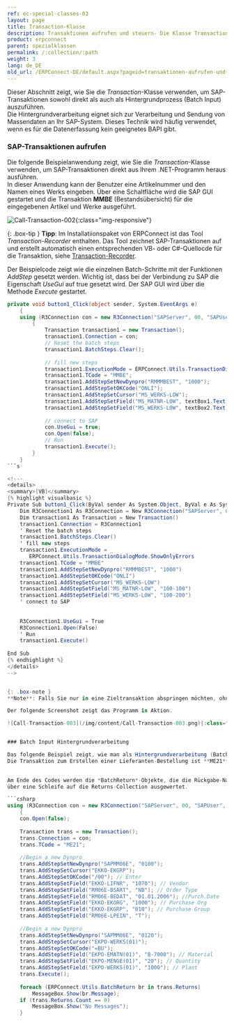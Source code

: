 ```yaml
---
ref: ec-special-classes-03
layout: page
title: Transaction-Klasse
description: Transaktionen aufrufen und steuern- Die Klasse Transaction
product: erpconnect
parent: spezialklassen
permalink: /:collection/:path
weight: 3
lang: de_DE
old_url: /ERPConnect-DE/default.aspx?pageid=transaktionen-aufrufen-und-steuern-die-klasse-transaction
---
```


Dieser Abschnitt zeigt, wie Sie die *Transaction*-Klasse verwenden, um SAP-Transaktionen sowohl direkt als auch als Hintergrundprozess (Batch Input) auszuführen.<br>
Die Hintergrundverarbeitung eignet sich zur Verarbeitung und Sendung von Massendaten an Ihr SAP-System. 
Dieses Technik wird häufig verwendet, wenn es für die Datenerfassung kein geeignetes BAPI gibt.


### SAP-Transaktionen aufrufen
Die folgende Beispielanwendung zeigt, wie Sie die *Transaction*-Klasse verwenden, um SAP-Transaktionen direkt aus Ihrem .NET-Programm heraus ausführen.<br>
In dieser Anwendung kann der Benutzer eine Artikelnummer und den Namen eines Werks eingeben.
Über eine Schaltfläche wird die SAP GUI gestartet und die Transaktion **MMBE** (Bestandsübersicht) für die eingegebenen Artikel und Werke ausgeführt.

![Call-Transaction-002](/img/content/Call-Transaction-002.png){:class="img-responsive"}

{: .box-tip }
**Tipp**: Im Installatiionspaket von ERPConnect ist das Tool *Transaction-Recorder* enthalten. 
Das Tool zeichnet SAP-Transaktionen auf und erstellt automatisch einen entsprechenden VB- oder C#-Quellocde für die Transaktion, siehe [Transaction-Recorder](../tools/transactionrecorder).


Der Beispielcode zeigt wie die einzelnen Batch-Schritte mit der Funktionen *AddStep* gesetzt werden.
Wichtig ist, dass bei der Verbindung zu SAP die Eigenschaft *UseGui* auf true gesetzt wird. 
Der SAP GUI wird über die Methode *Execute* gestartet. 
```csharp
private void button1_Click(object sender, System.EventArgs e)
    {
    using (R3Connection con = new R3Connection("SAPServer", 00, "SAPUser", "Password", "EN", "800"))
        {
            Transaction transaction1 = new Transaction();
            transaction1.Connection = con;
            // Reset the batch steps
            transaction1.BatchSteps.Clear();
  
            // fill new steps
            transaction1.ExecutionMode = ERPConnect.Utils.TransactionDialogMode.ShowOnlyErrors;
            transaction1.TCode = "MMBE";
            transaction1.AddStepSetNewDynpro("RMMMBEST", "1000");
            transaction1.AddStepSetOKCode("ONLI");
            transaction1.AddStepSetCursor("MS_WERKS-LOW");
            transaction1.AddStepSetField("MS_MATNR-LOW", textBox1.Text);
            transaction1.AddStepSetField("MS_WERKS-LOW", textBox2.Text);
  
            // connect to SAP
            con.UseGui = true;
            con.Open(false);
            // Run
            transaction1.Execute();
        }
    }
```s

<!---
<details>
<summary>[VB]</summary>
{% highlight visualbasic %}
Private Sub button1_Click(ByVal sender As System.Object, ByVal e As System.EventArgs) Handles button1.Click
    Dim R3Connection1 As R3Connection = New R3Connection("SAPServer", 0, "SAPUser", "Password", "EN", "800")
    Dim transaction1 As Transaction = New Transaction()
    transaction1.Connection = R3Connection1
    ' Reset the batch steps
    transaction1.BatchSteps.Clear()
    ' fill new steps
    transaction1.ExecutionMode = _
       ERPConnect.Utils.TransactionDialogMode.ShowOnlyErrors
    transaction1.TCode = "MMBE"
    transaction1.AddStepSetNewDynpro("RMMMBEST", "1000")
    transaction1.AddStepSetOKCode("ONLI")
    transaction1.AddStepSetCursor("MS_WERKS-LOW")
    transaction1.AddStepSetField("MS_MATNR-LOW", "100-100")
    transaction1.AddStepSetField("MS_WERKS-LOW", "100-200")
    ' connect to SAP
 
 
    R3Connection1.UseGui = True
    R3Connection1.Open(False)
    ' Run
    transaction1.Execute()
 
End Sub
{% endhighlight %}
</details>
-->


{: .box-note }
**Note**: Falls Sie nur in eine Zieltransaktion abspringen möchten, ohne Schritte automatisch zu erledigen, reicht es, die Eigenschaft *TCode* zu füllen und die Transaktion zu starten.  

Der folgende Screenshot zeigt das Programm in Aktion. 

![Call-Transaction-003](/img/content/Call-Transaction-003.png){:class="img-responsive"}


### Batch Input Hintergrundverarbeitung

Das folgende Beispiel zeigt, wie man als Hintergrundverarbeitung (Batch Input) eine Lieferanten-Bestellung erstellt.
Die Transaktion zum Erstellen einer Lieferanten-Bestellung ist **ME21**.

 
Am Ende des Codes werden die *BatchReturn*-Objekte, die die Rückgabe-Nachrichten des Hintergrundprozesses beinhalten,
über eine Schleife auf die Returns-Collection ausgewertet.

```csharp
using (R3Connection con = new R3Connection("SAPServer", 00, "SAPUser", "Password", "EN", "800"))
    {
	con.Open(false);
   
	Transaction trans = new Transaction();
	trans.Connection = con;
	trans.TCode = "ME21";
   
	//Begin a new Dynpro
	trans.AddStepSetNewDynpro("SAPMM06E", "0100");
	trans.AddStepSetCursor("EKKO-EKGRP");
	trans.AddStepSetOKCode("/00"); // Enter
	trans.AddStepSetField("EKKO-LIFNR", "1070"); // Vendor
	trans.AddStepSetField("RM06E-BSART", "NB"); // Order Type
	trans.AddStepSetField("RM06E-BEDAT", "01.01.2006"); //Purch.Date
	trans.AddStepSetField("EKKO-EKORG", "1000"); // Purchase Org
	trans.AddStepSetField("EKKO-EKGRP", "010"); // Purchase Group
	trans.AddStepSetField("RM06E-LPEIN", "T");
   
	//Begin a new Dynpro
	trans.AddStepSetNewDynpro("SAPMM06E", "0120");
	trans.AddStepSetCursor("EKPO-WERKS(01)");
	trans.AddStepSetOKCode("=BU");
	trans.AddStepSetField("EKPO-EMATN(01)", "B-7000"); // Material
	trans.AddStepSetField("EKPO-MENGE(01)", "20"); // Quantity
	trans.AddStepSetField("EKPO-WERKS(01)", "1000"); // Plant
	trans.Execute();
   
	foreach (ERPConnect.Utils.BatchReturn br in trans.Returns)
		MessageBox.Show(br.Message);
	if (trans.Returns.Count == 0)
		MessageBox.Show("No Messages");
    }
```

<!---
<details>
<summary>[VB]</summary>
{% highlight visualbasic %}
Using con As New ERPConnect.R3Connection
 
     con.UserName = "erpconnect"
     con.Password = "pass"
     con.Language = "DE"
     con.Client = "800"
     con.Host = "sapserver"
     con.SystemNumber = 11
 
     con.Open(False)
     Dim trans As New Transaction

     trans.Connection = con
     trans.TCode = "ME21"
 
     'Begin a new Dynpro 
     trans.AddStepSetNewDynpro("SAPMM06E", "0100")
     trans.AddStepSetCursor("EKKO-EKGRP")
     trans.AddStepSetOKCode("/00")
     trans.AddStepSetField("EKKO-LIFNR", "1070")
     trans.AddStepSetField("RM06E-BSART", "NB")
     trans.AddStepSetField("RM06E-BEDAT", "01.01.2006")
     trans.AddStepSetField("EKKO-EKORG", "1000")
     trans.AddStepSetField("EKKO-EKGRP", "010")
     trans.AddStepSetField("RM06E-LPEIN", "T")
 
     'Begin a new Dynpro 
     trans.AddStepSetNewDynpro("SAPMM06E", "0120")
     trans.AddStepSetCursor("EKPO-WERKS(01)")
     trans.AddStepSetOKCode("=BU")
     trans.AddStepSetField("EKPO-EMATN(01)", "B-7000")
     trans.AddStepSetField("EKPO-MENGE(01)", "20")
     trans.AddStepSetField("EKPO-WERKS(01)", "1000")
 
     trans.Execute()
 
     Dim br As BatchReturn
     For Each br In trans.Returns
         MessageBox.Show(br.Message)
     Next
     If trans.Returns.Count = 0 Then
         MessageBox.Show("No Messages")
     End If
 End Using
{% endhighlight %}
</details>
-->